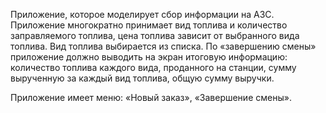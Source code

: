 Приложение, которое моделирует сбор информации на АЗС. Приложение многократно принимает вид топлива и количество заправляемого топлива, цена топлива зависит  от выбранного вида топлива. Вид топлива выбирается из списка. По «завершению смены»  приложение должно выводить на экран итоговую информацию: количество топлива каждого вида, проданного на станции, сумму вырученную за каждый вид топлива, общую сумму выручки.

Приложение имеет меню: «Новый заказ», «Завершение смены». 
